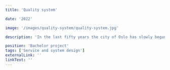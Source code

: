 ```yaml
---
title: 'Quality system'

date: '2022'

image: '/images/quality-system/quality-system.jpg'

description: 'In the last fifty years the city of Oslo has slowly begun to neglect the value of aestethics in architecture and city planning. There are very few parts of the law that regulate what materials are used and how they are used - which has a negative imapact on the people that live in the city. The latest city planning project in Oslo is the new district of Flipstad.  To create a new perspective on how we should approach aesthetics in city planning thirty students took on the challange to convince the politicians and have the voice of the youth heard in the public space.'

position: 'Bachelor project'
tags: ['Service and system design']
externalLink: ''
linkText: ''
---
```


